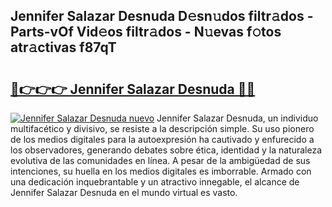 ## Jennifer Salazar Desnuda D𝚎sn𝚞dos filtr𝚊dos - Parts-vOf Vid𝚎os filtr𝚊dos - N𝚞evas f𝚘tos atr𝚊ctivas f87qT

# <h2><a href="http://mb0jyf5.tromn.icu/?c=Jennifer+Salazar+Desnuda">🔗👉👉👉 Jennifer Salazar Desnuda 🔗🔗</a></h2>

[![Jennifer Salazar Desnuda nuevo](https://i.imgur.com/pEAQMta.gif)](http://mb0jyf5.tromn.icu/?c=Jennifer+Salazar+Desnuda)
Jennifer Salazar Desnuda, un individuo multifacético y divisivo, se resiste a la descripción simple. Su uso pionero de los medios digitales para la autoexpresión ha cautivado y enfurecido a los observadores, generando debates sobre ética, identidad y la naturaleza evolutiva de las comunidades en línea. A pesar de la ambigüedad de sus intenciones, su huella en los medios digitales es imborrable. Armado con una dedicación inquebrantable y un atractivo innegable, el alcance de Jennifer Salazar Desnuda en el mundo virtual es vasto.

